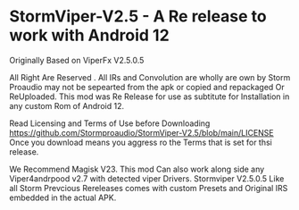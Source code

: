 # StormViper-V2.5 -  A Re release to work with Android 12
Originally Based on ViperFx V2.5.0.5 

All Right Are Reserved . All IRs and Convolution are wholly are own by Storm Proaudio may not be sepearted from the apk or copied and repackaged Or ReUploaded.
This mod was Re Release for use as subtitute for Installation in any custom Rom of Android 12. 

Read Licensing and Terms of Use before Downloading https://github.com/Stormproaudio/StormViper-V2.5/blob/main/LICENSE
Once you download means you aggress ro the Terms that is set for thsi release.

We Recommend Magisk V23. This mod Can also work along side any Viper4andrpood v2.7 with detected viper Drivers.
Stormviper V2.5.0.5 Like all Storm Prevcious Rereleases comes with custom Presets and Original IRS embedded in the actual APK.
